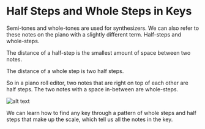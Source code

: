 
# Half Steps and Whole Steps in Keys

Semi-tones and whole-tones are used for synthesizers. We can also refer to these notes on the piano with a slightly different term. Half-steps and whole-steps.

The distance of a half-step is the smallest amount of space between two notes.

The distance of a whole step is two half steps.

So in a piano roll editor, two notes that are right on top of each other are half steps. The two notes with a space in-between are whole-steps.

![alt text](https://i.imgur.com/6Who26E.png "Half-steps and Whole-steps")

We can learn how to find any key through a pattern of whole steps and half steps that make up the scale, which tell us all the notes in the key.

